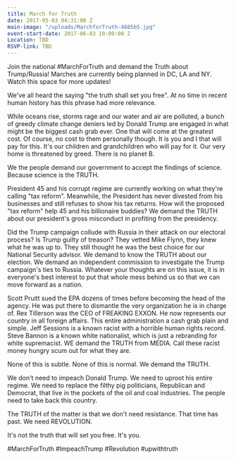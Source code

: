 ```yaml
---
title: March for Truth
date: 2017-05-03 04:31:00 Z
main-image: "/uploads/MarchforTruth-4685b5.jpg"
event-start-date: 2017-06-03 10:00:00 Z
Location: TBD
RSVP-link: TBD
---
```


Join the national #MarchForTruth and demand the Truth about Trump/Russia!  Marches are currently being planned in DC, LA and NY. Watch this space for more updates! 

We've all heard the saying "the truth shall set you free". At no time in recent human history has this phrase had more relevance.

While oceans rise, storms rage and our water and air are polluted, a bunch of greedy climate change deniers led by Donald Trump are engaged in what might be the biggest cash grab ever. One that will come at the greatest cost. Of course, no cost to them personally though. It is you and I that will pay for this. It's our children and grandchildren who will pay for it. Our very home is threatened by greed. There is no planet B.

We the people demand our government to accept the findings of science. Because science is the TRUTH. 

President 45 and his corrupt regime are currently working on what they're calling "tax reform". Meanwhile, the President has never divested from his businesses and still refuses to show his tax returns. How will the proposed "tax reform" help 45 and his billionaire buddies? We demand the TRUTH about our president's gross misconduct in profiting from the presidency.

Did the Trump campaign collude with Russia in their attack on our electoral process? Is Trump guilty of treason? They vetted Mike Flynn, they knew what he was up to. They still thought he was the best choice for our National Security advisor. We demand to know the TRUTH about our election. We demand an independent commission to investigate the Trump campaign's ties to Russia. Whatever your thoughts are on this issue, it is in everyone's best interest to put that whole mess behind us so that we can move forward as a nation.

Scott Pruitt sued the EPA dozens of times before becoming the head of the agency. He was put there to dismantle the very organization he is in charge of. Rex Tillerson was the CEO of FREAKING EXXON. He now represents our country in all foreign affairs. This entire administration a cash grab plain and simple. Jeff Sessions is a known racist with a horrible human rights record. Steve Bannon is a known white nationalist, which is just a rebranding for white supremacist. WE demand the TRUTH from MEDIA. Call these racist money hungry scum out for what they are.

None of this is subtle. None of this is normal. We demand the TRUTH.

We don't need to impeach Donald Trump. We need to uproot his entire regime. We need to replace the filthy pig politicians, Republican and Democrat, that live in the pockets of the oil and coal industries. The people need to take back this country. 

The TRUTH of the matter is that we don't need resistance. That time has past. We need REVOLUTION.

It's not the truth that will set you free. It's you.

#MarchForTruth #ImpeachTrump #Revolution #upwithtruth